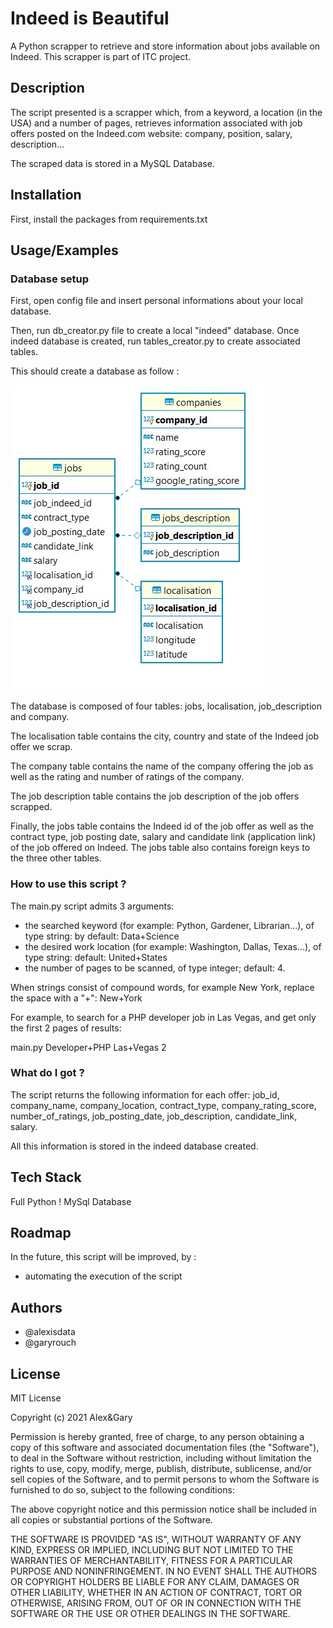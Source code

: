
# Indeed is Beautiful

A Python scrapper to retrieve and store information about jobs available on Indeed.
This scrapper is part of ITC project.

## Description

The script presented is a scrapper which, from a keyword, 
a location (in the USA) and a number of pages, retrieves 
information associated with job offers posted on the Indeed.com 
website: company, position, salary, description...

The scraped data is stored in a MySQL Database.

## Installation 

First, install the packages from requirements.txt
    
## Usage/Examples

### Database setup

First, open config file and insert personal informations about your local database.

Then, run db_creator.py file to create a local "indeed" database. Once indeed database is created,
run tables_creator.py to create associated tables. 

This should create a database as follow :

![Database Diagram](Database-Indeed.jpg)

The database is composed of four tables: jobs, localisation, job_description and company. 

The localisation table contains the city, country and state of the Indeed job offer we scrap.

The company table contains the name of the company offering the job as well as the rating and number of ratings of the company. 

The job description table contains the job description of the job offers scrapped. 

Finally, the jobs table contains the Indeed id of the job offer as well as the contract type, job posting date, salary and candidate link (application link) of the job offered on Indeed.
The jobs table also contains foreign keys to the three other tables. 

### How to use this script ?

The main.py script admits 3 arguments:
- the searched keyword (for example: Python, Gardener, Librarian...), of type string: by default: Data+Science
- the desired work location (for example: Washington, Dallas, Texas...), of type string: default: United+States
- the number of pages to be scanned, of type integer; default: 4.

When strings consist of compound words, for example New York, replace the space with a "+": New+York

For example, to search for a PHP developer job in Las Vegas, and get only the first 2 pages of results:

main.py Developer+PHP Las+Vegas 2

### What do I got ?

The script returns the following information for each offer:
job_id, company_name, company_location, contract_type, company_rating_score, 
number_of_ratings, job_posting_date, job_description, candidate_link,
salary.

All this information is stored in the indeed database created.

## Tech Stack

Full Python !
MySql Database
  
## Roadmap

In the future, this script will be improved, by :
- automating the execution of the script
  
## Authors

- @alexisdata
- @garyrouch

  
## License

MIT License

Copyright (c) 2021 Alex&Gary

Permission is hereby granted, free of charge, to any person obtaining a copy
of this software and associated documentation files (the "Software"), to deal
in the Software without restriction, including without limitation the rights
to use, copy, modify, merge, publish, distribute, sublicense, and/or sell
copies of the Software, and to permit persons to whom the Software is
furnished to do so, subject to the following conditions:

The above copyright notice and this permission notice shall be included in all
copies or substantial portions of the Software.

THE SOFTWARE IS PROVIDED "AS IS", WITHOUT WARRANTY OF ANY KIND, EXPRESS OR
IMPLIED, INCLUDING BUT NOT LIMITED TO THE WARRANTIES OF MERCHANTABILITY,
FITNESS FOR A PARTICULAR PURPOSE AND NONINFRINGEMENT. IN NO EVENT SHALL THE
AUTHORS OR COPYRIGHT HOLDERS BE LIABLE FOR ANY CLAIM, DAMAGES OR OTHER
LIABILITY, WHETHER IN AN ACTION OF CONTRACT, TORT OR OTHERWISE, ARISING FROM,
OUT OF OR IN CONNECTION WITH THE SOFTWARE OR THE USE OR OTHER DEALINGS IN THE
SOFTWARE.

